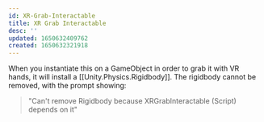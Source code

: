 ```yaml
---
id: XR-Grab-Interactable
title: XR Grab Interactable
desc: ''
updated: 1650632409762
created: 1650632321918
---
```


When you instantiate this on a GameObject in order to grab it with VR hands, it will install a [[Unity.Physics.Rigidbody]]. The rigidbody cannot be removed, with the prompt showing:
> "Can't remove Rigidbody because XRGrabInteractable (Script) depends on it"
